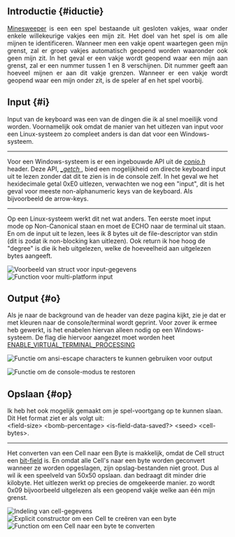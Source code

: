 ## Introductie {#iductie}
<p style="text-align: justify">
<a href="https://nl.wikipedia.org/wiki/Mijnenveger_(spel)" target="_blank">Minesweeper</a>
is een een spel bestaande uit gesloten vakjes, waar onder enkele willekeurige vakjes een mijn zit.
Het doel van het spel is om alle mijnen te identificeren. Wanneer men een vakje opent waartegen geen mijn grenst,
zal er groep vakjes automatisch geopend worden waaronder ook geen mijn zit. In het geval er een vakje wordt geopend
waar een mijn aan grenst, zal er een nummer tussen 1 en 8 verschijnen. Dit nummer geeft aan hoeveel mijnen er aan dit
vakje grenzen.
Wanneer er een vakje wordt geopend waar een mijn onder zit, is de speler af en het spel voorbij.
</p>

## Input {#i}
Input van de keyboard was een van de dingen die ik al snel moeilijk vond worden.
Voornamelijk ook omdat de manier van het uitlezen van input voor een Linux-systeem zo compleet
anders is dan dat voor een Windows-systeem.  

<hr />

Voor een Windows-systeem is er een ingebouwde API uit de
<a href="https://en.wikipedia.org/wiki/Conio.h" target="_blank">
<span style="font-style: italic">conio.h</span>
</a> header. Deze API,
<a href="https://learn.microsoft.com/en-us/cpp/c-runtime-library/reference/getch-getwch?view=msvc-170"
   target="_blank">
<span style="font-style: italic">_getch</span>
</a>, bied een mogelijkheid om directe keyboard input uit te lezen
zonder dat dit te zien is in de console zelf.
In het geval we het hexidecimale getal 0xE0 uitlezen, verwachten we nog
een "input", dit is het geval voor meeste non-alphanumeric keys van de keyboard.
Als bijvoorbeeld de arrow-keys.  

<hr />

Op een Linux-systeem werkt dit net wat anders.
Ten eerste moet input mode op Non-Canonical staan en moet de ECHO
naar de terminal uit staan. En om de input uit te lezen, lees
ik 8 bytes uit de file-descriptor van stdin (dit is zodat ik non-blocking kan uitlezen). Ook return ik hoe hoog de
"degree" is die ik heb uitgelezen, welke de hoeveelheid aan uitgelezen bytes aangeeft.  
  
![Voorbeeld van struct voor input-gegevens](./images/minesweeper/clion64_ubcBv7IdSa.png)
![Function voor multi-platform input](./images/minesweeper/clion64_7Q11kdq78G.png)

## Output {#o}
Als je naar de background van de header van deze pagina kijkt, zie je dat
er met kleuren naar de console/terminal wordt geprint. Voor zover ik ermee heb gewerkt,
is het enabelen hiervan alleen nodig op een Windows-systeem. De flag die hiervoor aangezet moet worden
heet
<a href="https://learn.microsoft.com/en-us/windows/console/setconsolemode#:~:text=any%20subsequent%20characters.-,ENABLE_VIRTUAL_TERMINAL_PROCESSING,-0x0004"
target="_blank">
ENABLE_VIRTUAL_TERMINAL_PROCESSING
</a>  
  
![Functie om ansi-escape characters te kunnen gebruiken voor output](./images/minesweeper/clion64_AldTn81zFX.png)  
  
![Functie om de console-modus te restoren](./images/minesweeper/clion64_BOeIkOFoon.png)

## Opslaan {#op}
Ik heb het ook mogelijk gemaakt om je spel-voortgang op te kunnen slaan.
Dit Het format ziet er als volgt uit: <br/>
&lt;field-size&gt; &lt;bomb-percentage&gt; &lt;is-field-data-saved?&gt; &lt;seed&gt; &lt;cell-bytes&gt;. <br/>  

<hr/>

Het converten van een Cell naar een Byte is makkelijk, omdat de Cell struct een
<a href="https://en.cppreference.com/w/cpp/language/bit_field" target="_blank">bit-field</a>
is. En omdat alle Cell's naar een byte worden geconvert wanneer ze worden opgeslagen,
zijn opslag-bestanden niet groot. Dus al wil ik een speelveld van 50x50 opslaan.
dan bedraagt dit minder drie kilobyte. Het uitlezen werkt op precies de omgekeerde manier.
zo wordt 0x09 bijvoorbeeld uitgelezen als een geopend vakje welke aan één mijn grenst.  
  
![Indeling van cell-gegevens](./images/minesweeper/clion64_v4vVOEyDjJ.png)
![Explicit constructor om een Cell te creëren van een byte](./images/minesweeper/clion64_lb813o5JLQ.png)
![Function om een Cell naar een byte te converten](./images/minesweeper/clion64_aR5W31UiOI.png)
 